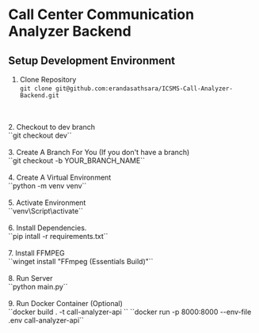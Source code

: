 # Call Center Communication Analyzer Backend

## Setup Development Environment

1. Clone Repository<br/>
``git clone git@github.com:erandasathsara/ICSMS-Call-Analyzer-Backend.git``
<br/>
<br/>
2. Checkout to dev branch<br/>
``git checkout dev``
<br/>
<br/>
3. Create A Branch For You (If you don't have a branch)<br/>
``git checkout -b YOUR_BRANCH_NAME``
<br/>
<br/>
4. Create A Virtual Environment<br/>
``python -m venv venv``
<br/>
<br/>
5. Activate Environment<br/>
``venv\Script\activate``
<br/>
<br/>
6. Install Dependencies.<br/>
``pip intall -r requirements.txt``
<br/>
<br/>
7. Install FFMPEG<br/>
``winget install "FFmpeg (Essentials Build)"``
<br/>
<br/>
8. Run Server<br/>
``python main.py``
<br/>
<br/>
9. Run Docker Container (Optional)<br/>
``docker build . -t call-analyzer-api ``
``docker run -p 8000:8000 --env-file .env call-analyzer-api``

<!-- https://stackoverflow.com/questions/68505216/modulenotfounderror-no-module-named-app-routes -->
